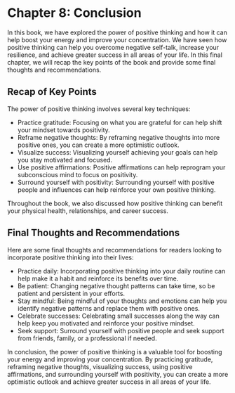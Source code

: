 Chapter 8: Conclusion
=====================

In this book, we have explored the power of positive thinking and how it can help boost your energy and improve your concentration. We have seen how positive thinking can help you overcome negative self-talk, increase your resilience, and achieve greater success in all areas of your life. In this final chapter, we will recap the key points of the book and provide some final thoughts and recommendations.

Recap of Key Points
-------------------

The power of positive thinking involves several key techniques:

* Practice gratitude: Focusing on what you are grateful for can help shift your mindset towards positivity.
* Reframe negative thoughts: By reframing negative thoughts into more positive ones, you can create a more optimistic outlook.
* Visualize success: Visualizing yourself achieving your goals can help you stay motivated and focused.
* Use positive affirmations: Positive affirmations can help reprogram your subconscious mind to focus on positivity.
* Surround yourself with positivity: Surrounding yourself with positive people and influences can help reinforce your own positive thinking.

Throughout the book, we also discussed how positive thinking can benefit your physical health, relationships, and career success.

Final Thoughts and Recommendations
----------------------------------

Here are some final thoughts and recommendations for readers looking to incorporate positive thinking into their lives:

* Practice daily: Incorporating positive thinking into your daily routine can help make it a habit and reinforce its benefits over time.
* Be patient: Changing negative thought patterns can take time, so be patient and persistent in your efforts.
* Stay mindful: Being mindful of your thoughts and emotions can help you identify negative patterns and replace them with positive ones.
* Celebrate successes: Celebrating small successes along the way can help keep you motivated and reinforce your positive mindset.
* Seek support: Surround yourself with positive people and seek support from friends, family, or a professional if needed.

In conclusion, the power of positive thinking is a valuable tool for boosting your energy and improving your concentration. By practicing gratitude, reframing negative thoughts, visualizing success, using positive affirmations, and surrounding yourself with positivity, you can create a more optimistic outlook and achieve greater success in all areas of your life.
